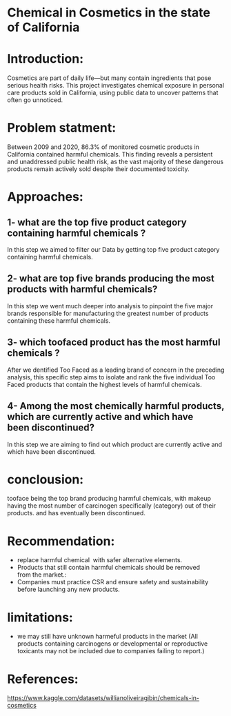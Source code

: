 # Chemical in Cosmetics in the state of California
# Introduction: 
Cosmetics are part of daily life—but many contain ingredients that pose serious health risks. This project investigates chemical exposure in personal care products sold in California, using public data to uncover patterns that often go unnoticed.
# Problem statment: 
Between 2009 and 2020, 86.3% of monitored cosmetic products in California contained harmful chemicals. This finding reveals a persistent and unaddressed public health risk, as the vast majority of these dangerous products remain actively sold despite their documented toxicity.
# Approaches:
## 1- what are the top five product category containing harmful chemicals ?
 In this step we aimed to filter our Data by getting top five product category containing harmful chemicals.
## 2- what are top five brands producing the most  products with harmful chemicals?
 In this step we went much deeper into analysis to pinpoint the five major brands responsible for manufacturing the greatest number of products containing these harmful chemicals.
## 3- which toofaced product has the  most harmful chemicals ?
 After we dentified Too Faced as a leading brand of concern in the preceding analysis, this specific step aims to isolate and rank the five individual Too Faced products that contain the highest levels of harmful chemicals. 
## 4- Among the most chemically harmful products, which are currently active and which have been discontinued?
 In this step we are aiming to find out which product are currently active and which have been discontinued.
# conclousion:
 tooface  being the top brand producing harmful chemicals, with makeup having the most number of carcinogen  specifically (category) out of their products. and has eventually been discontinued.
# Recommendation:
* replace harmful chemical  with safer alternative elements.
* Products that still contain harmful chemicals should be removed from the market.:
* Companies must  practice CSR and ensure safety and sustainability before launching any new products.
# limitations:
* we may still have unknown harmeful products in the market 
(All products containing carcinogens or developmental or reproductive toxicants may not be included due to companies failing to
report.)
# References:
https://www.kaggle.com/datasets/willianoliveiragibin/chemicals-in-cosmetics
